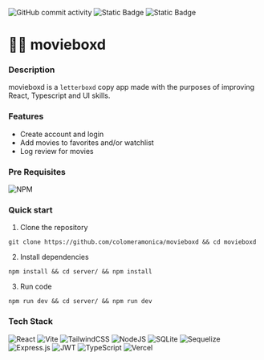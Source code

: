 ![GitHub commit activity](https://img.shields.io/github/commit-activity/w/colomeramonica/movieboxd?style=flat-square) ![Static Badge](https://img.shields.io/badge/work%20in%20progress-yellow?style=flat-square) ![Static Badge](https://img.shields.io/badge/study%20project-purple?style=flat-square)

# 🍿🎥 movieboxd

### Description

movieboxd is a `letterboxd` copy app made with the purposes of improving React, Typescript and UI skills.

### Features

- Create account and login
- Add movies to favorites and/or watchlist
- Log review for movies

### Pre Requisites

![NPM](https://img.shields.io/badge/NPM-%23CB3837.svg?style=flat-square&logo=npm&logoColor=white)
  
### Quick start

1. Clone the repository
```
git clone https://github.com/colomeramonica/movieboxd && cd movieboxd
```
2. Install dependencies
```
npm install && cd server/ && npm install
```
3. Run code
```
npm run dev && cd server/ && npm run dev
```

### Tech Stack

![React](https://img.shields.io/badge/react-%2320232a.svg?style=flat-square&logo=react&logoColor=%2361DAFB)
![Vite](https://img.shields.io/badge/vite-%23646CFF.svg?style=flat-square&logo=vite&logoColor=white)
![TailwindCSS](https://img.shields.io/badge/tailwindcss-%2338B2AC.svg?style=flat-square&logo=tailwind-css&logoColor=white)
![NodeJS](https://img.shields.io/badge/node.js-6DA55F?style=flat-square&logo=node.js&logoColor=white)
![SQLite](https://img.shields.io/badge/sqlite-%2307405e.svg?style=flat-square&logo=sqlite&logoColor=white)
![Sequelize](https://img.shields.io/badge/Sequelize-52B0E7?style=flat-square&logo=Sequelize&logoColor=white)
![Express.js](https://img.shields.io/badge/express.js-%23404d59.svg?style=flat-square&logo=express&logoColor=%2361DAFB)
![JWT](https://img.shields.io/badge/JWT-black?style=flat-square&logo=JSON%20web%20tokens)
	![TypeScript](https://img.shields.io/badge/typescript-%23007ACC.svg?style=flat-square&logo=typescript&logoColor=white)
![Vercel](https://img.shields.io/badge/vercel-%23000000.svg?style=flat-square&logo=vercel&logoColor=white)
